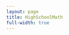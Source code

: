 ```yaml
---
layout: page
title: HighSchoolMath
full-width: true
---
```



<div style="text-align: center">
<object type="image/svg+xml" data="/svgs/HighSchoolMath.txt.svg"> </object>
</div>
